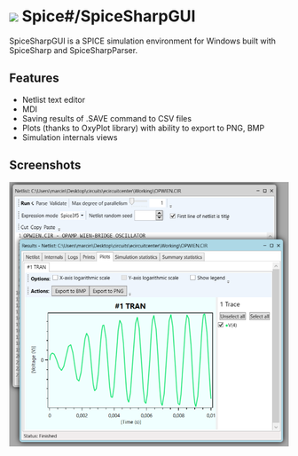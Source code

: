 # <img src="https://spicesharp.github.io/SpiceSharp/api/images/logo_full.svg" width="45px" /> Spice#/SpiceSharpGUI
 SpiceSharpGUI is a SPICE simulation environment for Windows built with SpiceSharp and SpiceSharpParser.
 
 
 
 ## Features
 * Netlist text editor
 * MDI
 * Saving results of .SAVE command to CSV files
 * Plots (thanks to OxyPlot library) with ability to export to PNG, BMP
 * Simulation internals views
 
 ## Screenshots
 ![Screen](/screenshots/screen01.png)
 
